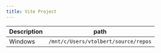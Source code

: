 ```yaml
---
title: Vite Project
---
```


| Description | path                                 |
| ----------- | ------------------------------------ |
| Windows     | `/mnt/c/Users/vtolbert/source/repos` |
